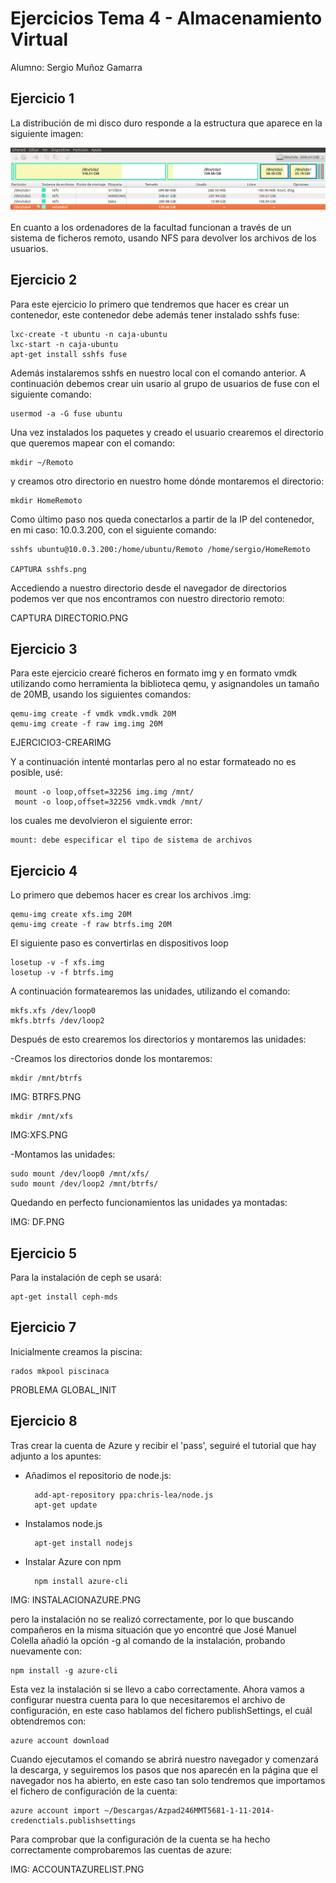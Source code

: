 # Ejercicios Tema 4 - Almacenamiento Virtual

Alumno: Sergio Muñoz Gamarra

## Ejercicio 1

La distribución de mi disco duro responde a la estructura que aparece en la siguiente imagen:

![Ejercicio1a](https://github.com/SergioMGamarra/IV---13-14/blob/master/imgTema4/ej1-a.png?raw=true)


En cuanto a los ordenadores de la facultad funcionan a través de un sistema de ficheros remoto, usando NFS para devolver los archivos de los usuarios.

## Ejercicio 2

Para este ejercicio lo primero que tendremos que hacer es crear un contenedor, este contenedor debe además tener instalado sshfs fuse:

    lxc-create -t ubuntu -n caja-ubuntu
    lxc-start -n caja-ubuntu
    apt-get install sshfs fuse
    
Además instalaremos sshfs en nuestro local con el comando anterior.
A continuación debemos crear uin usario al grupo de usuarios de fuse con el siguiente comando:
    
    usermod -a -G fuse ubuntu


Una vez instalados los paquetes y creado el usuario crearemos el directorio que queremos mapear con el comando:

    mkdir ~/Remoto


y creamos otro directorio en nuestro home dónde montaremos el directorio:

    mkdir HomeRemoto
    

Como último paso nos queda conectarlos a partir de la IP del contenedor, en mi caso: 10.0.3.200, con el siguiente comando:

    sshfs ubuntu@10.0.3.200:/home/ubuntu/Remoto /home/sergio/HomeRemoto
    
    CAPTURA sshfs.png
    
Accediendo a nuestro directorio desde el navegador de directorios podemos ver que nos encontramos con nuestro directorio remoto:

CAPTURA DIRECTORIO.PNG



## Ejercicio 3

Para este ejercicio crearé ficheros en formato img y en formato vmdk utilizando como herramienta la biblioteca qemu, y asignandoles un tamaño de 20MB, usando los siguientes comandos:

    
    qemu-img create -f vmdk vmdk.vmdk 20M
    qemu-img create -f raw img.img 20M
    
EJERCICIO3-CREARIMG

Y a continuación intenté montarlas pero al no estar formateado no es posible, usé:

     mount -o loop,offset=32256 img.img /mnt/
     mount -o loop,offset=32256 vmdk.vmdk /mnt/
    
los cuales me devolvieron el siguiente error:

    mount: debe especificar el tipo de sistema de archivos

    
## Ejercicio 4

Lo primero que debemos hacer es crear los archivos .img:

    qemu-img create xfs.img 20M
    qemu-img create -f raw btrfs.img 20M

El siguiente paso es convertirlas en dispositivos loop 

    losetup -v -f xfs.img
    losetup -v -f btrfs.img
    
A continuación formatearemos las unidades, utilizando el comando:

    mkfs.xfs /dev/loop0
    mkfs.btrfs /dev/loop2
    
Después de esto crearemos los directorios y montaremos las unidades:

-Creamos los directorios donde los montaremos:

    mkdir /mnt/btrfs
    
IMG: BTRFS.PNG 
    
    mkdir /mnt/xfs

IMG:XFS.PNG

-Montamos las unidades:

    sudo mount /dev/loop0 /mnt/xfs/
    sudo mount /dev/loop2 /mnt/btrfs/
    
Quedando en perfecto funcionamientos las unidades ya montadas:

IMG: DF.PNG


## Ejercicio 5

Para la instalación de ceph se usará:

    apt-get install ceph-mds
    
## Ejercicio 7

Inicialmente creamos la piscina:

    rados mkpool piscinaca

PROBLEMA GLOBAL_INIT





## Ejercicio 8

Tras crear la cuenta de Azure y recibir el 'pass', seguiré el tutorial que hay adjunto a los apuntes:

- Añadimos el repositorio de node.js:
    
        add-apt-repository ppa:chris-lea/node.js
        apt-get update

- Instalamos node.js

        apt-get install nodejs
    
- Instalar Azure con npm

        npm install azure-cli
    
IMG: INSTALACIONAZURE.PNG

pero la instalación no se realizó correctamente, por lo que buscando compañeros en la misma situación que yo encontré que José Manuel Colella añadió la opción -g al comando de la instalación, probando nuevamente con:

    npm install -g azure-cli
    
Esta vez la instalación si se llevo a cabo correctamente. Ahora vamos a configurar nuestra cuenta para lo que necesitaremos el archivo de configuración, en este caso hablamos del fichero publishSettings, el cuál obtendremos con:

    azure account download
    
Cuando ejecutamos el comando se abrirá nuestro navegador y comenzará la descarga, y seguiremos los pasos que nos aparecén en la página que el navegador nos ha abierto, en este caso tan solo tendremos que importamos el fichero de configuración de la cuenta:

    azure account import ~/Descargas/Azpad246MMT5681-1-11-2014-credenctials.publishsettings

Para comprobar que la configuración de la cuenta se ha hecho correctamente comprobaremos las cuentas de azure:

IMG: ACCOUNTAZURELIST.PNG





